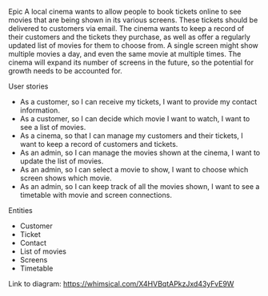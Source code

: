Epic
A local cinema wants to allow people to book tickets online to see movies that are being shown 
in its various screens. These tickets should be delivered to customers via email. The cinema 
wants to keep a record of their customers and the tickets they purchase, as well as offer a 
regularly updated list of movies for them to choose from. A single screen might show multiple 
movies a day, and even the same movie at multiple times. The cinema will expand its number of 
screens in the future, so the potential for growth needs to be accounted for.

User stories
- As a customer, so I can receive my tickets, I want to provide my contact information.
- As a customer, so I can decide which movie I want to watch, I want to see a list of movies.
- As a cinema, so that I can manage my customers and their tickets, I want to keep a record of customers and tickets.
- As an admin, so I can manage the movies shown at the cinema, I want to update the list of movies.
- As an admin, so I can select a movie to show, I want to choose which screen shows which movie.
- As an admin, so I can keep track of all the movies shown, I want to see a timetable with movie and screen connections.

Entities
- Customer
- Ticket
- Contact
- List of movies
- Screens
- Timetable

Link to diagram: https://whimsical.com/X4HVBqtAPkzJxd43yFvE9W